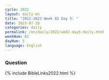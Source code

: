 ```yaml
---
cycle: 2022
layout: daily-en
title: "2022-2023 Week 82 Day 5: "
date: 2023-07-28
categories: daily
permalink: /en/daily/2022/wk82-day5-daily.html
weekNum: 82
dayNum: 5
language: English
---
```


### Question     

{% include BibleLinks2022.html %} 
